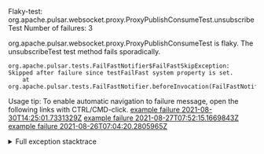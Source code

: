        
Flaky-test: org.apache.pulsar.websocket.proxy.ProxyPublishConsumeTest.unsubscribeTest
Number of failures: 3

org.apache.pulsar.websocket.proxy.ProxyPublishConsumeTest is flaky. The unsubscribeTest test method fails sporadically.

```
org.apache.pulsar.tests.FailFastNotifier$FailFastSkipException: Skipped after failure since testFailFast system property is set.
	at org.apache.pulsar.tests.FailFastNotifier.beforeInvocation(FailFastNotifier.java:88)

```

Usage tip: To enable automatic navigation to failure message, open the following links with CTRL/CMD-click.
[example failure 2021-08-30T14:25:01.7331329Z](https://github.com/apache/pulsar/runs/3462661639?check_suite_focus=true#step:9:677)
[example failure 2021-08-27T07:52:15.1669843Z](https://github.com/apache/pulsar/runs/3440855061?check_suite_focus=true#step:9:690)
[example failure 2021-08-26T07:04:20.2805965Z](https://github.com/apache/pulsar/runs/3429892062?check_suite_focus=true#step:9:650)


<details>
<summary>Full exception stacktrace</summary>
<code><pre>
org.apache.pulsar.tests.FailFastNotifier$FailFastSkipException: Skipped after failure since testFailFast system property is set.
	at org.apache.pulsar.tests.FailFastNotifier.beforeInvocation(FailFastNotifier.java:88)

</pre></code>
</details>

